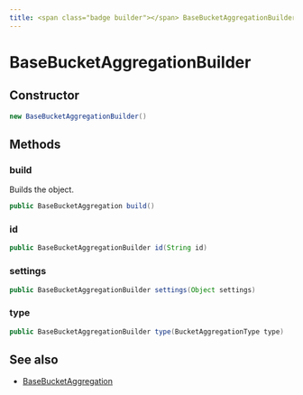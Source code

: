 ```yaml
---
title: <span class="badge builder"></span> BaseBucketAggregationBuilder
---
```

# <span class="badge builder"></span> BaseBucketAggregationBuilder

## Constructor

```java
new BaseBucketAggregationBuilder()
```
## Methods

### <span class="badge object-method"></span> build

Builds the object.

```java
public BaseBucketAggregation build()
```

### <span class="badge object-method"></span> id

```java
public BaseBucketAggregationBuilder id(String id)
```

### <span class="badge object-method"></span> settings

```java
public BaseBucketAggregationBuilder settings(Object settings)
```

### <span class="badge object-method"></span> type

```java
public BaseBucketAggregationBuilder type(BucketAggregationType type)
```

## See also

 * <span class="badge object-type-class"></span> [BaseBucketAggregation](./object-BaseBucketAggregation.md)
